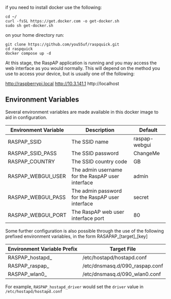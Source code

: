 
if you need to install docker use the following:
```
cd ~/
curl -fsSL https://get.docker.com -o get-docker.sh
sudo sh get-docker.sh
```

on your home directory run:

```
git clone https://github.com/you55uf/raspquick.git
cd raspquick
docker compose up -d
```


At this stage, the RaspAP application is running and you may access the web interface as you would normally. This will depend on the method you use to access your device, but is usually one of the following:

http://raspberrypi.local
http://10.3.141.1
http://localhost


## Environment Variables
Several environment variables are made available in this docker image to aid in configuration.

| Environment Variable   | Description                                      | Default       |
|------------------------|--------------------------------------------------|---------------|
| RASPAP_SSID            | The SSID name                                    | raspap-webgui |
| RASPAP_SSID_PASS       | The SSID password                                | ChangeMe      |
| RASPAP_COUNTRY         | The SSID country code                            | GB            |
| RASPAP_WEBGUI_USER     | The admin username for the RaspAP user interface | admin         |
| RASPAP_WEBGUI_PASS     | The admin password for the RaspAP user interface | secret        |
| RASPAP_WEBGUI_PORT     | The RaspAP web user interface port               | 80            |

Some further configuration is also possible through the use of the following prefixed environment variables, in the form RASAPAP_\[target]_\[key]

| Environment Variable Prefix | Target File                    |
|-----------------------------|--------------------------------|
| RASPAP_hostapd_             | /etc/hostapd/hostapd.conf      |
| RASPAP_raspap_              | /etc/dnsmasq.d/090_raspap.conf |
| RASPAP_wlan0_               | /etc/dnsmasq.d/090_wlan0.conf  |

For example, `RASPAP_hostapd_driver` would set the `driver` value in `/etc/hostapd/hostapd.conf`

